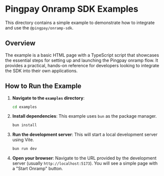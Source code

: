 # Pingpay Onramp SDK Examples

This directory contains a simple example to demonstrate how to integrate and use the `@pingpay/onramp-sdk`.

## Overview

The example is a basic HTML page with a TypeScript script that showcases the essential steps for setting up and launching the Pingpay onramp flow. It provides a practical, hands-on reference for developers looking to integrate the SDK into their own applications.

## How to Run the Example

1.  **Navigate to the `examples` directory**:
    ```bash
    cd examples
    ```

2.  **Install dependencies**:
    This example uses `bun` as the package manager.
    ```bash
    bun install
    ```

3.  **Run the development server**:
    This will start a local development server using Vite.
    ```bash
    bun run dev
    ```

4.  **Open your browser**:
    Navigate to the URL provided by the development server (usually `http://localhost:5173`). You will see a simple page with a "Start Onramp" button.
